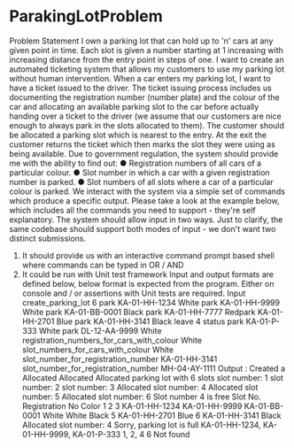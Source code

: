 # ParakingLotProblem
Problem Statement
I own a parking lot that can hold up to 'n' cars at any given point in time. Each slot is given
a number starting at 1 increasing with increasing distance from the entry point in steps of
one. I want to create an automated ticketing system that allows my customers to use my
parking lot without human intervention.
When a car enters my parking lot, I want to have a ticket issued to the driver. The ticket
issuing process includes us documenting the registration number (number plate) and the
colour of the car and allocating an available parking slot to the car before actually handing
over a ticket to the driver (we assume that our customers are nice enough to always park
in the slots allocated to them). The customer should be allocated a parking slot which is
nearest to the entry. At the exit the customer returns the ticket which then marks the slot
they were using as being available.
Due to government regulation, the system should provide me with the ability to find
out:
● Registration numbers of all cars of a particular colour.
● Slot number in which a car with a given registration number is parked.
● Slot numbers of all slots where a car of a particular colour is parked.
We interact with the system via a simple set of commands which produce a specific
output. Please take a look at the example below, which includes all the commands
you need to support - they're self explanatory. The system should allow input in two
ways. Just to clarify, the same codebase should support both modes of input - we
don't want two distinct submissions.
1) It should provide us with an interactive command prompt based shell where
commands can be typed in
OR / AND
2) It could be run with Unit test framework
Input and output formats are defined below, below format is expected from the program.
Either on console and / or assertions with Unit tests are required.
Input
create_parking_lot 6
park KA-01-HH-1234 White
park KA-01-HH-9999 White
park KA-01-BB-0001 Black
park KA-01-HH-7777 Redpark KA-01-HH-2701 Blue
park KA-01-HH-3141 Black
leave 4
status
park KA-01-P-333 White
park DL-12-AA-9999 White
registration_numbers_for_cars_with_colour White
slot_numbers_for_cars_with_colour White
slot_number_for_registration_number KA-01-HH-3141
slot_number_for_registration_number MH-04-AY-1111
Output :
Created a
Allocated
Allocated
Allocated
parking lot with 6 slots
slot number: 1
slot number: 2
slot number: 3
Allocated slot number: 4
Allocated slot number: 5
Allocated slot number: 6
Slot number 4 is free
Slot No. Registration No Color
1
2
3 KA-01-HH-1234
KA-01-HH-9999
KA-01-BB-0001 White
White
Black
5 KA-01-HH-2701 Blue
6 KA-01-HH-3141 Black
Allocated slot number: 4
Sorry, parking lot is full
KA-01-HH-1234, KA-01-HH-9999, KA-01-P-333
1, 2, 4
6
Not found